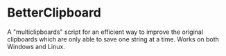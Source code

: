 # BetterClipboard
A "multiclipboards" script for an efficient way to improve the original clipboards which are only able to save one string at a time. Works on both Windows and Linux.
